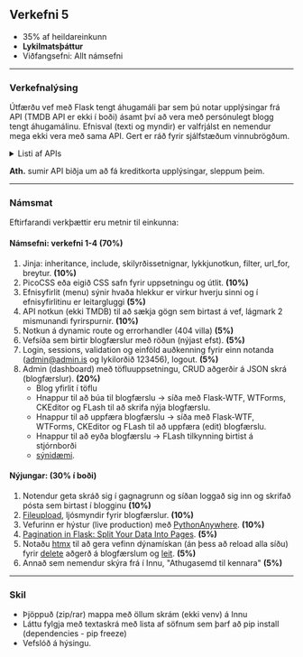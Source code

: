 ## Verkefni 5 
- 35% af heildareinkunn
- **Lykilmatsþáttur**
- Viðfangsefni: Allt námsefni 

---

### Verkefnalýsing

Útfærðu vef með Flask tengt áhugamáli þar sem þú notar upplýsingar frá API (TMDB API er ekki í boði) ásamt því að vera með persónulegt blogg tengt áhugamálinu. Efnisval (texti og myndir) er valfrjálst en nemendur mega ekki vera með sama API. Gert er ráð fyrir sjálfstæðum vinnubrögðum. 
<details>
<summary>Listi af APIs </summary>
  
<!-- There’s an amazing amount of data available on the Web. Many web services, like YouTube and GitHub, make their data accessible to third-party applications through an API. Here are some examples of available APIs: -->
- [Public APIs](https://github.com/public-apis/public-apis)  
- [List of free apis](https://mixedanalytics.com/blog/list-actually-free-open-no-auth-needed-apis/)
- [free for dev - apis](https://github.com/ripienaar/free-for-dev#apis-data-and-ml)

</details>

**Ath.** sumir API biðja um að fá kreditkorta upplýsingar, sleppum þeim.

---

### Námsmat 
Eftirfarandi verkþættir eru metnir til einkunna: <br>

#### Námsefni: verkefni 1-4 (70%)

1. Jinja: inheritance, include, skilyrðissetnignar, lykkjunotkun, filter, url_for, breytur. **(10%)**
1. PicoCSS eða eigið CSS safn fyrir uppsetningu og útlit. **(10%)**
1. Efnisyfirlit (menu) sýnir hvaða hlekkur er virkur hverju sinni og í efnisyfirlitinu er leitargluggi **(5%)**
1. API notkun (ekki TMDB) til að sækja gögn sem birtast á vef, lágmark 2 mismunandi fyrirspurnir. **(10%)**
1. Notkun á dynamic route og errorhandler (404 villa) **(5%)**
1. Vefsíða sem birtir blogfærslur með röðun (nýjast efst). **(5%)**
1. Login, sessions, validation og einföld auðkenning fyrir einn notanda (admin@admin.is og lykilorðið 123456), logout. **(5%)**
1. Admin (dashboard) með töfluuppsetningu, CRUD aðgerðir á JSON skrá (blogfærslur). **(20%)**
   * Blog yfirlit í töflu
   * Hnappur til að búa til blogfærslu -> síða með Flask-WTF, WTForms, CKEditor og FLash til að skrifa nýja blogfærslu.
   * Hnappur til að uppfæra blogfærslu -> síða með Flask-WTF, WTForms, CKEditor og FLash til að uppfæra (edit) blogfærslu.
   * Hnappur til að eyða blogfærslu -> FLash tilkynning birtist á stjórnborði
   * [sýnidæmi](https://blog-admin-ui.netlify.app/). 

#### Nýjungar: (30% í boði)

1. Notendur geta skráð sig í gagnagrunn og síðan loggað sig inn og skrifað pósta sem birtast í blogginu **(10%)** 
1. [Fileupload](https://flask.palletsprojects.com/en/2.3.x/patterns/fileuploads/), ljósmyndir fyrir blogfærslur. **(10%)**
1. Vefurinn er hýstur (live production) með [PythonAnywhere](https://www.pythonanywhere.com/). **(10%)**
1. [Pagination in Flask: Split Your Data Into Pages](https://www.youtube.com/watch?v=U18hO1ngZEQ).  **(5%)**
1. Notaðu [htmx](https://htmx.org/docs/) til að gera vefinn dýnamískan (án þess að reload alla síðu) fyrir [delete](https://youtu.be/O2Xd6DmcB9g?t=1996) aðgerð á blogfærslum og [leit](https://www.youtube.com/watch?v=PWEl1ysbPAY). **(5%)**
1. Annað sem nemendur skýra frá í Innu, "Athugasemd til kennara" **(5%)**

---

### Skil
- Þjöppuð (zip/rar) mappa með öllum skrám (ekki venv) á Innu
- Láttu fylgja með textaskrá með lista af söfnum sem þarf að pip install (dependencies - pip freeze)
- Vefslóð á hýsingu.